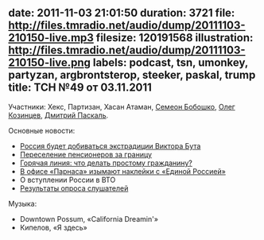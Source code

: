 date: 2011-11-03 21:01:50
duration: 3721
file: http://files.tmradio.net/audio/dump/20111103-210150-live.mp3
filesize: 120191568
illustration: http://files.tmradio.net/audio/dump/20111103-210150-live.png
labels: podcast, tsn, umonkey, partyzan, argbrontsterop, steeker, paskal, trump
title: ТСН №49 от 03.11.2011
---
Участники: Хекс, Партизан, Хасан Атаман, [Семеон Бобошко](/guests/semeon/),
[Олег Козинцев](/guests/trump/), [Дмитрий Паскаль](/guests/paskal/).

Основные новости:

- [Россия будет добиваться экстрадиции Виктора Бута](http://echo.msk.ru/news/826749-echo.html)
- [Переселение пенсионеров за границу](http://www.newizv.ru/lenta/2011-11-02/153928-pereselit-pensionerov-zagranicu-sovetuet-storonnik-edinorossov.html)
- [Горячая линия: что делать простому гражданину?](/hotline/20111029/091721/)
- [В офисе «Парнаса» изымают наклейки с «Единой Россией»](http://www.66.ru/news/politic/106088/)
- О вступлении России в ВТО
- [Результаты опроса слушателей](https://docs.google.com/spreadsheet/viewanalytics?formkey=dEladFF6TGR3b25OS2hSa3pMTzZSZEE6MQ)

Музыка:

- Downtown Possum, «California Dreamin'»
- Кипелов, «Я здесь»
